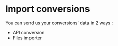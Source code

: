 # Import conversions

You can send us your conversions' data in 2 ways :&#x20;

* API conversion
* Files importer
